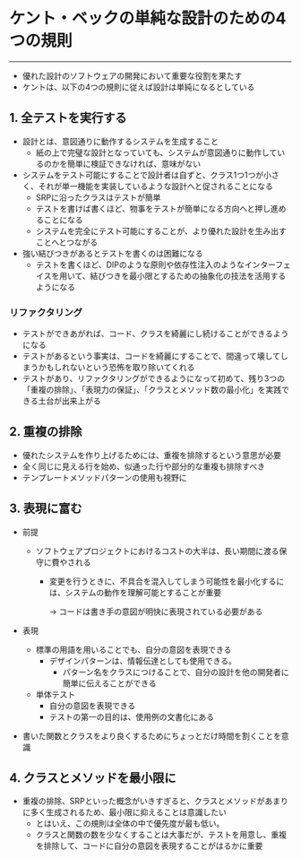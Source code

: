 # ケント・ベックの単純な設計のための4つの規則

---

- 優れた設計のソフトウェアの開発において重要な役割を果たす
- ケントは、以下の4つの規則に従えば設計は単純になるとしている

## 1. 全テストを実行する

- 設計とは、意図通りに動作するシステムを生成すること
    - 紙の上で完璧な設計となっていても、システムが意図通りに動作しているのかを簡単に検証できなければ、意味がない
- システムをテスト可能にすることで設計者は自ずと、クラス1つ1つが小さく、それが単一機能を実装しているような設計へと促されることになる
    - SRPに沿ったクラスはテストが簡単
    - テストを書けば書くほど、物事をテストが簡単になる方向へと押し進めることになる
    - システムを完全にテスト可能にすることが、より優れた設計を生み出すことへとつながる
- 強い結びつきがあるとテストを書くのは困難になる
    - テストを書くほど、DIPのような原則や依存性注入のようなインターフェイスを用いて、結びつきを最小限とするための抽象化の技法を活用するようになる

### リファクタリング

- テストができあがれば、コード、クラスを綺麗にし続けることができるようになる
- テストがあるという事実は、コードを綺麗にすることで、間違って壊してしまうかもしれないという恐怖を取り除いてくれる
- テストがあり、リファクタリングができるようになって初めて、残り3つの「重複の排除」、「表現力の保証」、「クラスとメソッド数の最小化」を実践できる土台が出来上がる

## 2. 重複の排除

- 優れたシステムを作り上げるためには、重複を排除するという意思が必要
- 全く同じに見える行を始め、似通った行や部分的な重複も排除すべき
- テンプレートメソッドパターンの使用も視野に

## 3. 表現に富む

- 前提
    - ソフトウェアプロジェクトにおけるコストの大半は、長い期間に渡る保守に費やされる
        - 変更を行うときに、不具合を混入してしまう可能性を最小化するには、システムの動作を理解可能とすることが重要
            
            → コードは書き手の意図が明快に表現されている必要がある
            
- 表現
    - 標準の用語を用いることでも、自分の意図を表現できる
        - デザインパターンは、情報伝達としても使用できる。
            - パターン名をクラスにつけることで、自分の設計を他の開発者に簡単に伝えることができる
    - 単体テスト
        - 自分の意図を表現できる
        - テストの第一の目的は、使用例の文書化にある
- 書いた関数とクラスをより良くするためにちょっとだけ時間を割くことを意識

## 4. クラスとメソッドを最小限に

- 重複の排除、SRPといった概念がいきすぎると、クラスとメソッドがあまりに多く生成されるため、最小限に抑えることは意識したい
    - とはいえ、この規則は全体の中で優先度が最も低い。
    - クラスと関数の数を少なくすることは大事だが、テストを用意し、重複を排除して、コードに自分の意図を表現することがはるかに重要